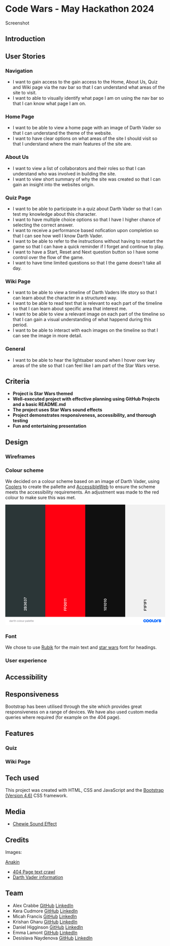 # Code Wars - May Hackathon 2024

Screenshot

## Introduction

## User Stories

### Navigation

- I want to gain access to the gain access to the Home, About Us, Quiz and Wiki page via the nav bar so that I can understand what areas of the site to visit.
- I want to able to visually identify what page I am on using the nav bar so that I can know what page I am on.

### Home Page

- I want to be able to view a home page with an image of Darth Vader so that I can understand the theme of the website.
- I want to have clear options on what areas of the site I should visit so that I understand where the main features of the site are.

### About Us

- I want to view a list of collaborators and their roles so that I can understand who was involved in building the site.
- I want to view short summary of why the site was created so that I can gain an insight into the websites origin.

### Quiz Page

- I want to be able to participate in a quiz about Darth Vader so that I can test my knowledge about this character.
- I want to have multiple choice options so that I have I higher chance of selecting the correct answer.
- I want to receive a performance based nofication upon completion so that I can see how well I know Darth Vader.
- I want to be able to refer to the instructions without having to restart the game so that I can have a quick reminder if I forget and continue to play.
- I want to have a Start, Reset and Next question button so I have some control over the flow of the game.
- I want to have time limited questions so that I the game doesn't take all day.

### Wiki Page

- I want to be able to view a timeline of Darth Vaders life story so that I can learn about the character in a structured way.
- I want to be able to read text that is relevant to each part of the timeline so that I can learn about specific area that interest me.
- I want to be able to view a relevant image on each part of the timeline so that I can gain a visual understanding of what happend during this period.
- I want to be able to interact with each images on the timeline so that I can see the image in more detail.

### General

- I want to be able to hear the lightsaber sound when I hover over key areas of the site so that I can feel like I am part of the Star Wars verse.

## Criteria

- **Project is Star Wars themed**
- **Well-executed project with effective planning using GitHub Projects and a basic README.md**
- **The project uses Star Wars sound effects**
- **Project demonstrates responsiveness, accessibility, and thorough testing**
- **Fun and entertaining presentation**

## Design

### Wireframes

### Colour scheme

We decided on a colour scheme based on an image of Darth Vader, using [Coolers](https://coolors.co/) to create the pallette and [AccessibleWeb](https://accessibleweb.com/color-contrast-checker/) to ensure the scheme meets the accessibility requirements. An adjustment was made to the red colour to make sure this was met.

![Colour Palette](/docs/readme_images/darth%20colour%20palette.png)

### Font

We chose to use [Rubik](https://fonts.google.com/specimen/Rubik?preview.text=What%20colour%20is%20Darth%20Vader%27s%20light%20saber%3F&query=news) for the main text and [star wars]() font for headings.

### User experience

## Accessibility

## Responsiveness

Bootstrap has been utilised through the site which provides great responsiveness on a range of devices. We have also used custom media queries where required (for example on the 404 page).

## Features

### Quiz

### Wiki Page

## Tech used

This project was created with HTML, CSS and JavaScript and the [Bootstrap (Version 4.6)](https://getbootstrap.com/docs/4.6/getting-started/introduction/) CSS framework.

## Media

* [Chewie Sound Effect](https://www.myinstants.com/en/instant/chewbacca/)

## Credits

Images:

[Anakin](https://www.starwars.com/databank/anakin-skywalker?image_id=5390fdbc0a172d315d0003a7)

* [404 Page text crawl](https://itsilesia.com/star-wars-opening-crawl-based-on-css-animations-and-transformations/)
* [Darth Vader information](https://en.wikipedia.org/wiki/Darth_Vader)

## Team

- Alex Crabbe [GitHub](https://github.com/alexrobincrabbe) [LinkedIn]()
- Kera Cudmore [GitHub](https://github.com/kera-cudmore) [LinkedIn](https://www.linkedin.com/in/keracudmore/)
- Micah Francis [GitHub](https://github.com/2ndborn?tab=repositories) [LinkedIn](www.linkedin.com/in/micah-francis-87bb0832)
- Krishan Gharu [GitHub](https://github.com/kslg) [LinkedIn](https://www.linkedin.com/in/krishang/)
- Daniel Higginson [GitHub](https://github.com/Danbob81) [LinkedIn](https://www.linkedin.com/in/daniel-higginson/)
- Emma Lamont [GitHub](https://github.com/elamont174) [LinkedIn](https://www.linkedin.com/in/emma-lamont)
- Desislava Naydenova [GitHub](https://github.com/DesislavaNaydenova) [LinkedIn](https://www.linkedin.com/in/desislava-naydenova-96877b2a3/)
